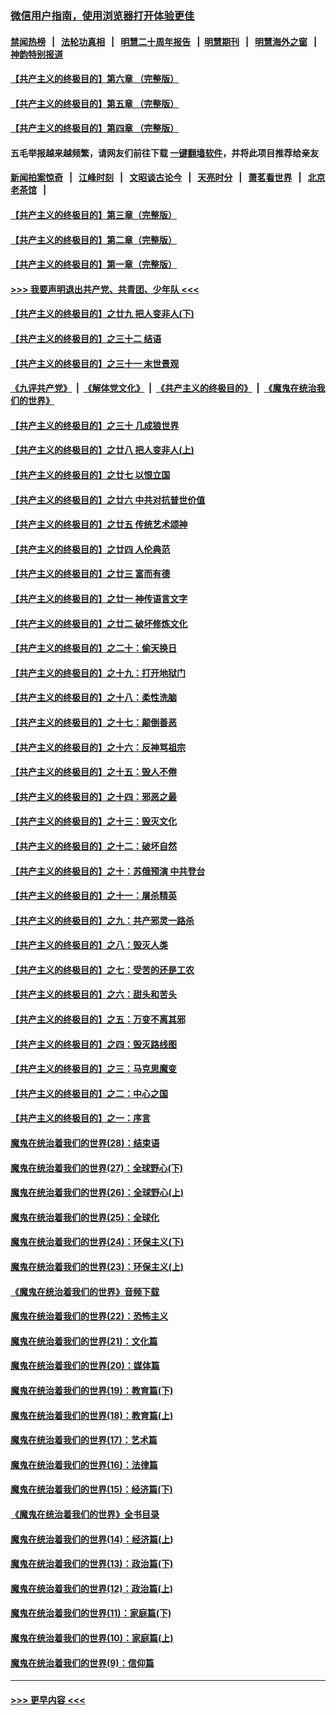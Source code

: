 ### [微信用户指南，使用浏览器打开体验更佳](https://github.com/gfw-breaker/banned-news1/blob/master/indexes/wechat-guide.md?t=0)
#### [禁闻热榜](热点新闻.md?t=0)  &nbsp;&nbsp;|&nbsp;&nbsp; [法轮功真相](https://github.com/gfw-breaker/truth/blob/master/README.md?t=0) &nbsp;&nbsp;|&nbsp;&nbsp; [明慧二十周年报告](https://github.com/gfw-breaker/mh-reports/blob/master/README.md?t=0) &nbsp;&nbsp;|&nbsp;&nbsp;[明慧期刊](https://github.com/gfw-breaker/mh-qikan) &nbsp;&nbsp;|&nbsp;&nbsp; [明慧海外之窗](https://github.com/gfw-breaker/mh-news/blob/master/README.md?t=0) &nbsp;&nbsp;|&nbsp;&nbsp; [神韵特别报道](https://github.com/gfw-breaker/mh-news/blob/master/shenyun.md?t=0)
#### [【共产主义的终极目的】第六章 （完整版）](../pages/nsc422/n11428913.md?t=02101355) 
#### [【共产主义的终极目的】第五章 （完整版）](../pages/nsc422/n11428912.md?t=02101355) 
#### [【共产主义的终极目的】第四章 （完整版）](../pages/nsc422/n11428907.md?t=02101355) 
#### 五毛举报越来越频繁，请网友们前往下载 [一键翻墙软件](https://github.com/gfw-breaker/ssr-accounts)，并将此项目推荐给亲友
#### [新闻拍案惊奇](https://github.com/gfw-breaker/banned-news1/blob/master/pages/link4.md) &nbsp;&nbsp;|&nbsp;&nbsp; [江峰时刻](https://github.com/gfw-breaker/banned-news1/blob/master/pages/link4.md) &nbsp;&nbsp;|&nbsp;&nbsp; [文昭谈古论今](https://github.com/gfw-breaker/banned-news1/blob/master/pages/link4.md) &nbsp;&nbsp;|&nbsp;&nbsp; [天亮时分](https://github.com/gfw-breaker/banned-news1/blob/master/pages/link4.md) &nbsp;&nbsp;|&nbsp;&nbsp; [萧茗看世界](https://github.com/gfw-breaker/banned-news1/blob/master/pages/link4.md) &nbsp;&nbsp;|&nbsp;&nbsp; [北京老茶馆](https://github.com/gfw-breaker/banned-news1/blob/master/pages/link4.md) &nbsp;&nbsp;|&nbsp;&nbsp; 
#### [【共产主义的终极目的】第三章（完整版）](../pages/nsc422/n11428848.md?t=02101355) 
#### [【共产主义的终极目的】第二章（完整版）](../pages/nsc422/n11428831.md?t=02101355) 
#### [【共产主义的终极目的】第一章（完整版）](../pages/nsc422/n11417651.md?t=02101355) 
#### [>>> 我要声明退出共产党、共青团、少年队 <<<](https://github.com/begood0513/goodnews/blob/master/quit/letter.md) 
#### [【共产主义的终极目的】之廿九 把人变非人(下)](../pages/nsc422/n11344140.md?t=02101355) 
#### [【共产主义的终极目的】之三十二 结语](../pages/nsc422/n11360535.md?t=02101355) 
#### [【共产主义的终极目的】之三十一 末世景观](../pages/nsc422/n11351129.md?t=02101355) 
#### [《九评共产党》](https://github.com/begood0513/9ping.md/blob/master/README.md) &nbsp;|&nbsp; [《解体党文化》](../../../../jtdwh.md/blob/master/README.md)  &nbsp;|&nbsp; [《共产主义的终极目的》](../../../../gczydzjmd.md/blob/master/README.md) &nbsp;|&nbsp; [《魔鬼在统治我们的世界》](../../../../mgztzwmdsj.md/blob/master/README.md) 
#### [【共产主义的终极目的】之三十 几成狼世界](../pages/nsc422/n11348280.md?t=02101355) 
#### [【共产主义的终极目的】之廿八 把人变非人(上)](../pages/nsc422/n11340492.md?t=02101355) 
#### [【共产主义的终极目的】之廿七 以恨立国](../pages/nsc422/n11336944.md?t=02101355) 
#### [【共产主义的终极目的】之廿六 中共对抗普世价值](../pages/nsc422/n11324785.md?t=02101355) 
#### [【共产主义的终极目的】之廿五 传统艺术颂神](../pages/nsc422/n11296396.md?t=02101355) 
#### [【共产主义的终极目的】之廿四 人伦典范](../pages/nsc422/n11296397.md?t=02101355) 
#### [【共产主义的终极目的】之廿三 富而有德](../pages/nsc422/n11283598.md?t=02101355) 
#### [【共产主义的终极目的】之廿一 神传语言文字](../pages/nsc422/n11263265.md?t=02101355) 
#### [【共产主义的终极目的】之廿二 破坏修炼文化](../pages/nsc422/n11245728.md?t=02101355) 
#### [【共产主义的终极目的】之二十：偷天换日](../pages/nsc422/n11238846.md?t=02101355) 
#### [【共产主义的终极目的】之十九：打开地狱门](../pages/nsc422/n11206376.md?t=02101355) 
#### [【共产主义的终极目的】之十八：柔性洗脑](../pages/nsc422/n11199994.md?t=02101355) 
#### [【共产主义的终极目的】之十七：颠倒善恶](../pages/nsc422/n11179782.md?t=02101355) 
#### [【共产主义的终极目的】之十六：反神骂祖宗](../pages/nsc422/n11166798.md?t=02101355) 
#### [【共产主义的终极目的】之十五：毁人不倦](../pages/nsc422/n11166792.md?t=02101355) 
#### [【共产主义的终极目的】之十四：邪恶之最](../pages/nsc422/n11150249.md?t=02101355) 
#### [【共产主义的终极目的】之十三：毁灭文化](../pages/nsc422/n11135227.md?t=02101355) 
#### [【共产主义的终极目的】之十二：破坏自然](../pages/nsc422/n11135214.md?t=02101355) 
#### [【共产主义的终极目的】之十：苏俄预演 中共登台](../pages/nsc422/n11118424.md?t=02101355) 
#### [【共产主义的终极目的】之十一：屠杀精英](../pages/nsc422/n11118442.md?t=02101355) 
#### [【共产主义的终极目的】之九：共产邪灵一路杀](../pages/nsc422/n11114139.md?t=02101355) 
#### [【共产主义的终极目的】之八：毁灭人类](../pages/nsc422/n11108503.md?t=02101355) 
#### [【共产主义的终极目的】之七：受苦的还是工农](../pages/nsc422/n11101809.md?t=02101355) 
#### [【共产主义的终极目的】之六：甜头和苦头](../pages/nsc422/n11096971.md?t=02101355) 
#### [【共产主义的终极目的】之五：万变不离其邪](../pages/nsc422/n11091285.md?t=02101355) 
#### [【共产主义的终极目的】之四：毁灭路线图](../pages/nsc422/n11086284.md?t=02101355) 
#### [【共产主义的终极目的】之三：马克思魔变](../pages/nsc422/n11061941.md?t=02101355) 
#### [【共产主义的终极目的】之二：中心之国](../pages/nsc422/n11047728.md?t=02101355) 
#### [【共产主义的终极目的】之一：序言](../pages/nsc422/n11086077.md?t=02101355) 
#### [魔鬼在统治着我们的世界(28)：结束语](../pages/nsc422/n10936246.md?t=02101355) 
#### [魔鬼在统治着我们的世界(27)：全球野心(下)](../pages/nsc422/n10928319.md?t=02101355) 
#### [魔鬼在统治着我们的世界(26)：全球野心(上)](../pages/nsc422/n10900318.md?t=02101355) 
#### [魔鬼在统治着我们的世界(25)：全球化](../pages/nsc422/n10788205.md?t=02101355) 
#### [魔鬼在统治着我们的世界(24)：环保主义(下)](../pages/nsc422/n10695307.md?t=02101355) 
#### [魔鬼在统治着我们的世界(23)：环保主义(上)](../pages/nsc422/n10688613.md?t=02101355) 
#### [《魔鬼在统治着我们的世界》音频下载](../pages/nsc422/n10635553.md?t=02101355) 
#### [魔鬼在统治着我们的世界(22)：恐怖主义](../pages/nsc422/n10614727.md?t=02101355) 
#### [魔鬼在统治着我们的世界(21)：文化篇](../pages/nsc422/n10597706.md?t=02101355) 
#### [魔鬼在统治着我们的世界(20)：媒体篇](../pages/nsc422/n10586579.md?t=02101355) 
#### [魔鬼在统治着我们的世界(19)：教育篇(下)](../pages/nsc422/n10564808.md?t=02101355) 
#### [魔鬼在统治着我们的世界(18)：教育篇(上)](../pages/nsc422/n10526970.md?t=02101355) 
#### [魔鬼在统治着我们的世界(17)：艺术篇](../pages/nsc422/n10499093.md?t=02101355) 
#### [魔鬼在统治着我们的世界(16)：法律篇](../pages/nsc422/n10485969.md?t=02101355) 
#### [魔鬼在统治着我们的世界(15)：经济篇(下)](../pages/nsc422/n10469975.md?t=02101355) 
#### [《魔鬼在统治着我们的世界》全书目录](../pages/nsc422/n10464261.md?t=02101355) 
#### [魔鬼在统治着我们的世界(14)：经济篇(上)](../pages/nsc422/n10457370.md?t=02101355) 
#### [魔鬼在统治着我们的世界(13)：政治篇(下)](../pages/nsc422/n10448270.md?t=02101355) 
#### [魔鬼在统治着我们的世界(12)：政治篇(上)](../pages/nsc422/n10444576.md?t=02101355) 
#### [魔鬼在统治着我们的世界(11)：家庭篇(下)](../pages/nsc422/n10440961.md?t=02101355) 
#### [魔鬼在统治着我们的世界(10)：家庭篇(上)](../pages/nsc422/n10435448.md?t=02101355) 
#### [魔鬼在统治着我们的世界(9)：信仰篇](../pages/nsc422/n10432159.md?t=02101355) 

----
#### [ >>> 更早内容 <<< ](../indexes/nsc422-earlier.md)
